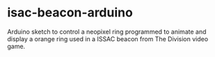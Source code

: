 # isac-beacon-arduino
Arduino sketch to control a neopixel ring programmed to animate and display a orange ring used in a ISSAC beacon from The Division video game.
